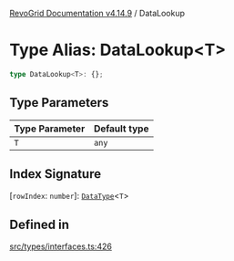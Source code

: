 [RevoGrid Documentation v4.14.9](README.md) / DataLookup

# Type Alias: DataLookup\<T\>

```ts
type DataLookup<T>: {};
```

## Type Parameters

| Type Parameter | Default type |
| ------ | ------ |
| `T` | `any` |

## Index Signature

 \[`rowIndex`: `number`\]: [`DataType`](TypeAlias.DataType.md)\<`T`\>

## Defined in

[src/types/interfaces.ts:426](https://github.com/revolist/revogrid/blob/6c3c52a081bcade371a3f5576e4e5805c6bbce5c/src/types/interfaces.ts#L426)
